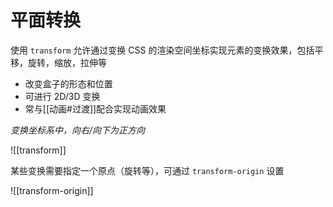# 平面转换

使用 `transform` 允许通过变换 CSS 的渲染空间坐标实现元素的变换效果，包括平移，旋转，缩放，拉伸等
- 改变盒子的形态和位置
- 可进行 2D/3D 变换
- 常与[[动画#过渡]]配合实现动画效果

*变换坐标系中，向右/向下为正方向*

![[transform]]

某些变换需要指定一个原点（旋转等），可通过 `transform-origin` 设置

![[transform-origin]]

